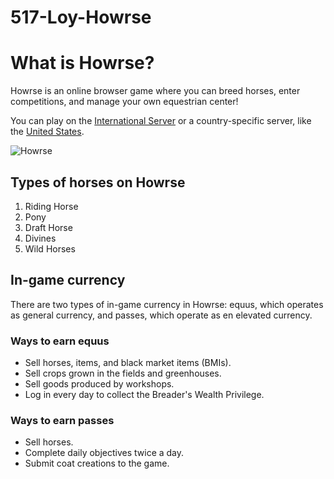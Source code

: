 # 517-Loy-Howrse
 # What is Howrse?
 Howrse is an online browser game where you can breed horses, enter competitions, and manage your own equestrian center!

 You can play on the [International Server](https://www.howrse.com/) or a country-specific server, like the [United States](https://us.howrse.com/).
 
 ![Howrse](https://play-lh.googleusercontent.com/3iAshdlEEnYq0wNHaa3ramphVq1T_zl43mR8YFv_bg2o74-Ojy3SeJR3TyVubEt7AQ)

 ## Types of horses on Howrse
 1. Riding Horse
 2. Pony
 3. Draft Horse
 4. Divines
 5. Wild Horses

## In-game currency
There are two types of in-game currency in Howrse: equus, which operates as general currency, and passes, which operate as en elevated currency.

### Ways to earn equus
* Sell horses, items, and black market items (BMIs).
* Sell crops grown in the fields and greenhouses.
* Sell goods produced by workshops.
* Log in every day to collect the Breader's Wealth Privilege.

### Ways to earn passes
* Sell horses.
* Complete daily objectives twice a day.
* Submit coat creations to the game.
